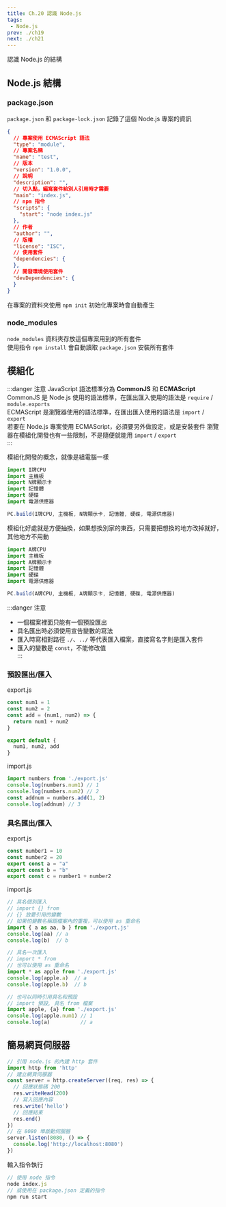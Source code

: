 ```yaml
--- 
title: Ch.20 認識 Node.js
tags:
 - Node.js
prev: ./ch19
next: ./ch21
---
```

認識 Node.js 的結構
<!-- more -->

## Node.js 結構

### package.json
`package.json` 和 `package-lock.json` 記錄了這個 Node.js 專案的資訊  
```json
{
  // 專案使用 ECMAScript 語法
  "type": "module",
  // 專案名稱
  "name": "test",
  // 版本
  "version": "1.0.0",
  // 說明
  "description": "",
  // 切入點，編寫套件給別人引用時才需要
  "main": "index.js",
  // npm 指令
  "scripts": {
    "start": "node index.js"
  },
  // 作者
  "author": "",
  // 版權
  "license": "ISC",
  // 使用套件
  "dependencies": {
  },
  // 開發環境使用套件
  "devDependencies": {
  }
}
```
在專案的資料夾使用 `npm init` 初始化專案時會自動產生  

### node_modules
`node_modules` 資料夾存放這個專案用到的所有套件  
使用指令 `npm install` 會自動讀取 `package.json` 安裝所有套件  

## 模組化
:::danger 注意
JavaScript 語法標準分為 **CommonJS** 和 **ECMAScript**  
CommonJS 是 Node.js 使用的語法標準，在匯出匯入使用的語法是 `require` / `module.exports`  
ECMAScript 是瀏覽器使用的語法標準，在匯出匯入使用的語法是 `import` / `export`  
若要在 Node.js 專案使用 ECMAScript，必須要另外做設定，或是安裝套件
瀏覽器在模組化開發也有一些限制，不是隨便就能用 `import` / `export`  
:::

模組化開發的概念，就像是組電腦一樣
```js
import I牌CPU
import 主機板
import N牌顯示卡
import 記憶體
import 硬碟
import 電源供應器

PC.build(I牌CPU, 主機板, N牌顯示卡, 記憶體, 硬碟, 電源供應器)
```

模組化好處就是方便抽換，如果想換別家的東西，只需要把想換的地方改掉就好，其他地方不用動
```js
import A牌CPU
import 主機板
import A牌顯示卡
import 記憶體
import 硬碟
import 電源供應器

PC.build(A牌CPU, 主機板, A牌顯示卡, 記憶體, 硬碟, 電源供應器)
```

:::danger 注意
- 一個檔案裡面只能有一個預設匯出  
- 具名匯出時必須使用宣告變數的寫法
- 匯入時寫相對路徑 `./`、`../` 等代表匯入檔案，直接寫名字則是匯入套件
- 匯入的變數是 `const`，不能修改值  
:::

### 預設匯出/匯入
export.js
```js
const num1 = 1
const num2 = 2
const add = (num1, num2) => {
  return num1 + num2
}

export default {
  num1, num2, add
}
```
import.js
```js
import numbers from './export.js'
console.log(numbers.num1) // 1
console.log(numbers.num2) // 2
const addnum = numbers.add(1, 2)
console.log(addnum) // 3
```

### 具名匯出/匯入
export.js
```js
const number1 = 10
const number2 = 20
export const a = "a"
export const b = "b"
export const c = number1 + number2
```
import.js
```js
// 具名個別匯入
// import {} from 
// {} 放要引用的變數
// 如果怕變數名稱跟檔案內的重複，可以使用 as 重命名
import { a as aa, b } from './export.js'
console.log(aa) // a
console.log(b)  // b

// 具名一次匯入
// import * from
// 也可以使用 as 重命名
import * as apple from './export.js'
console.log(apple.a)  // a
console.log(apple.b)  // b

// 也可以同時引用具名和預設
// import 預設, 具名 from 檔案
import apple, {a} from './export.js'
console.log(apple.num1) // 1
console.log(a)          // a
```

## 簡易網頁伺服器
```js
// 引用 node.js 的內建 http 套件
import http from 'http'
// 建立網頁伺服器
const server = http.createServer((req, res) => {
  // 回應狀態碼 200
  res.writeHead(200)
  // 寫入回應內容
  res.write('hello')
  // 回應結束
  res.end()
})
// 在 8080 埠啟動伺服器
server.listen(8080, () => {
  console.log('http://localhost:8080')
})
```

輸入指令執行
```js
// 使用 node 指令
node index.js
// 或使用在 package.json 定義的指令
npm run start
```
